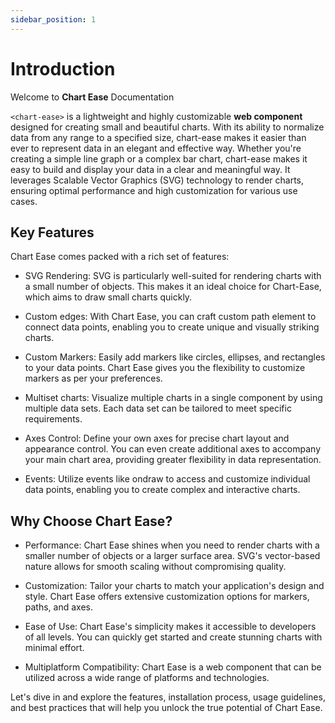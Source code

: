 ```yaml
---
sidebar_position: 1
---
```


# Introduction

Welcome to **Chart Ease** Documentation

`<chart-ease>` is a lightweight and highly customizable **web component** designed for creating small and beautiful charts. With its ability to normalize data from any range to a specified size, chart-ease makes it easier than ever to represent data in an elegant and effective way. Whether you're creating a simple line graph or a complex bar chart, chart-ease makes it easy to build and display your data in a clear and meaningful way. It leverages Scalable Vector Graphics (SVG) technology to render charts, ensuring optimal performance and high customization for various use cases.

## Key Features

Chart Ease comes packed with a rich set of features:

- SVG Rendering: SVG is particularly well-suited for rendering charts with a small number of objects. This makes it an ideal choice for Chart-Ease, which aims to draw small charts quickly.

- Custom edges: With Chart Ease, you can craft custom path element to connect data points, enabling you to create unique and visually striking charts.

- Custom Markers: Easily add markers like circles, ellipses, and rectangles to your data points. Chart Ease gives you the flexibility to customize markers as per your preferences.

- Multiset charts: Visualize multiple charts in a single component by using multiple data sets. Each data set can be tailored to meet specific requirements.

- Axes Control: Define your own axes for precise chart layout and appearance control. You can even create additional axes to accompany your main chart area, providing greater flexibility in data representation.

- Events: Utilize events like ondraw to access and customize individual data points, enabling you to create complex and interactive charts.

## Why Choose Chart Ease?

- Performance: Chart Ease shines when you need to render charts with a smaller number of objects or a larger surface area. SVG's vector-based nature allows for smooth scaling without compromising quality.

- Customization: Tailor your charts to match your application's design and style. Chart Ease offers extensive customization options for markers, paths, and axes.

- Ease of Use: Chart Ease's simplicity makes it accessible to developers of all levels. You can quickly get started and create stunning charts with minimal effort.

- Multiplatform Compatibility: Chart Ease is a web component that can be utilized across a wide range of platforms and technologies.

Let's dive in and explore the features, installation process, usage guidelines, and best practices that will help you unlock the true potential of Chart Ease.
